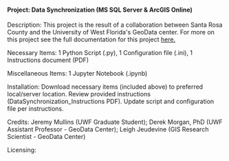 #### Project: Data Synchronization (MS SQL Server & ArcGIS Online)

Description: This project is the result of a collaboration between Santa Rosa County and the University of West Florida's GeoData center. For more on this project see the full documentation for this project [here.](https://github.com/UWFGeoDataCenter/src/blob/master/Documentation/DataSynchronization_Instructions.pdf)

Necessary Items: 1 Python Script (.py), 1 Configuration file (.ini), 1 Instructions document (PDF)

Miscellaneous Items: 1 Jupyter Notebook (.ipynb)

Installation: Download necessary items (included above) to preferred local/server location. Review provided instructions (DataSynchronization_Instructions PDF). Update script and configuration file per instructions.

Credits: Jeremy Mullins (UWF Graduate Student); Derek Morgan, PhD (UWF Assistant Professor - GeoData Center); Leigh Jeudevine (GIS Research Scientist - GeoData Center)

Licensing:
